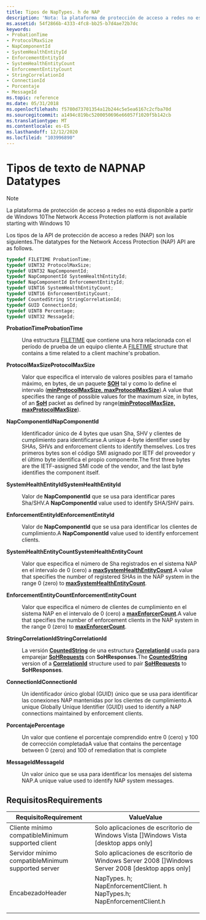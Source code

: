 ```yaml
---
title: Tipos de NapTypes. h de NAP
description: 'Nota: la plataforma de protección de acceso a redes no está disponible a partir de Windows 10. los tipos de la API de protección de acceso a redes (NAP) son los siguientes.'
ms.assetid: 54f2866b-4333-4fc8-bb25-b7d4ae72b7dc
keywords:
- ProbationTime
- ProtocolMaxSize
- NapComponentId
- SystemHealthEntityId
- EnforcementEntityId
- SystemHealthEntityCount
- EnforcementEntityCount
- StringCorrelationId
- ConnectionId
- Porcentaje
- MessageId
ms.topic: reference
ms.date: 05/31/2018
ms.openlocfilehash: f5780d73701354a12b244c5e5ea6167c2cfba70d
ms.sourcegitcommit: a1494c819bc5200050696e66057f1020f5b142cb
ms.translationtype: MT
ms.contentlocale: es-ES
ms.lasthandoff: 12/12/2020
ms.locfileid: "103996890"
---
```

# <a name="nap-datatypes"></a><span data-ttu-id="12faa-114">Tipos de texto de NAP</span><span class="sxs-lookup"><span data-stu-id="12faa-114">NAP Datatypes</span></span>

> [!Note]  
> <span data-ttu-id="12faa-115">La plataforma de protección de acceso a redes no está disponible a partir de Windows 10</span><span class="sxs-lookup"><span data-stu-id="12faa-115">The Network Access Protection platform is not available starting with Windows 10</span></span>

 

<span data-ttu-id="12faa-116">Los tipos de la API de protección de acceso a redes (NAP) son los siguientes.</span><span class="sxs-lookup"><span data-stu-id="12faa-116">The datatypes for the Network Access Protection (NAP) API are as follows.</span></span>


```C++
typedef FILETIME ProbationTime;
typedef UINT32 ProtocolMaxSize;
typedef UINT32 NapComponentId;
typedef NapComponentId SystemHealthEntityId;
typedef NapComponentId EnforcementEntityId;
typedef UINT16 SystemHealthEntityCount;
typedef UINT16 EnforcementEntityCount;
typedef CountedString StringCorrelationId;
typedef GUID ConnectionId;
typedef UINT8 Percentage;
typedef UINT32 MessageId;
```



<dl> <dt>

<span data-ttu-id="12faa-117">**ProbationTime**</span><span class="sxs-lookup"><span data-stu-id="12faa-117">**ProbationTime**</span></span>
</dt> <dd>

<span data-ttu-id="12faa-118">Una estructura [FILETIME](/windows/win32/api/minwinbase/ns-minwinbase-filetime) que contiene una hora relacionada con el período de prueba de un equipo cliente.</span><span class="sxs-lookup"><span data-stu-id="12faa-118">A [FILETIME](/windows/win32/api/minwinbase/ns-minwinbase-filetime) structure that contains a time related to a client machine's probation.</span></span>

</dd> <dt>

<span data-ttu-id="12faa-119">**ProtocolMaxSize**</span><span class="sxs-lookup"><span data-stu-id="12faa-119">**ProtocolMaxSize**</span></span>
</dt> <dd>

<span data-ttu-id="12faa-120">Valor que especifica el intervalo de valores posibles para el tamaño máximo, en bytes, de un paquete [**SOH**](/windows/win32/api/naptypes/ns-naptypes-soh) tal y como lo define el intervalo ([**minProtocolMaxSize, maxProtocolMaxSize**](nap-type-constants.md)).</span><span class="sxs-lookup"><span data-stu-id="12faa-120">A value that specifies the range of possible values for the maximum size, in bytes, of an [**SoH**](/windows/win32/api/naptypes/ns-naptypes-soh) packet as defined by range([**minProtocolMaxSize, maxProtocolMaxSize**](nap-type-constants.md)).</span></span>

</dd> <dt>

<span data-ttu-id="12faa-121">**NapComponentId**</span><span class="sxs-lookup"><span data-stu-id="12faa-121">**NapComponentId**</span></span>
</dt> <dd>

<span data-ttu-id="12faa-122">Identificador único de 4 bytes que usan Sha, SHV y clientes de cumplimiento para identificarse.</span><span class="sxs-lookup"><span data-stu-id="12faa-122">A unique 4-byte identifier used by SHAs, SHVs and enforcement clients to identify themselves.</span></span> <span data-ttu-id="12faa-123">Los tres primeros bytes son el código SMI asignado por IETF del proveedor y el último byte identifica el propio componente.</span><span class="sxs-lookup"><span data-stu-id="12faa-123">The first three bytes are the IETF-assigned SMI code of the vendor, and the last byte identifies the component itself.</span></span>

</dd> <dt>

<span data-ttu-id="12faa-124">**SystemHealthEntityId**</span><span class="sxs-lookup"><span data-stu-id="12faa-124">**SystemHealthEntityId**</span></span>
</dt> <dd>

<span data-ttu-id="12faa-125">Valor de **NapComponentId** que se usa para identificar pares Sha/SHV.</span><span class="sxs-lookup"><span data-stu-id="12faa-125">A **NapComponentId** value used to identify SHA/SHV pairs.</span></span>

</dd> <dt>

<span data-ttu-id="12faa-126">**EnforcementEntityId**</span><span class="sxs-lookup"><span data-stu-id="12faa-126">**EnforcementEntityId**</span></span>
</dt> <dd>

<span data-ttu-id="12faa-127">Valor de **NapComponentId** que se usa para identificar los clientes de cumplimiento.</span><span class="sxs-lookup"><span data-stu-id="12faa-127">A **NapComponentId** value used to identify enforcement clients.</span></span>

</dd> <dt>

<span data-ttu-id="12faa-128">**SystemHealthEntityCount**</span><span class="sxs-lookup"><span data-stu-id="12faa-128">**SystemHealthEntityCount**</span></span>
</dt> <dd>

<span data-ttu-id="12faa-129">Valor que especifica el número de Sha registrados en el sistema NAP en el intervalo de 0 (cero) a [**maxSystemHealthEntityCount**](nap-type-constants.md).</span><span class="sxs-lookup"><span data-stu-id="12faa-129">A value that specifies the number of registered SHAs in the NAP system in the range 0 (zero) to [**maxSystemHealthEntityCount**](nap-type-constants.md).</span></span>

</dd> <dt>

<span data-ttu-id="12faa-130">**EnforcementEntityCount**</span><span class="sxs-lookup"><span data-stu-id="12faa-130">**EnforcementEntityCount**</span></span>
</dt> <dd>

<span data-ttu-id="12faa-131">Valor que especifica el número de clientes de cumplimiento en el sistema NAP en el intervalo de 0 (cero) a [**maxEnforcerCount**](nap-type-constants.md).</span><span class="sxs-lookup"><span data-stu-id="12faa-131">A value that specifies the number of enforcement clients in the NAP system in the range 0 (zero) to [**maxEnforcerCount**](nap-type-constants.md).</span></span>

</dd> <dt>

<span data-ttu-id="12faa-132">**StringCorrelationId**</span><span class="sxs-lookup"><span data-stu-id="12faa-132">**StringCorrelationId**</span></span>
</dt> <dd>

<span data-ttu-id="12faa-133">La versión [**CountedString**](/windows/win32/api/naptypes/ns-naptypes-countedstring) de una estructura [**CorrelationId**](/windows/win32/api/naptypes/ns-naptypes-correlationid) usada para emparejar [**SoHRequests**](/windows/win32/api/naptypes/ns-naptypes-soh) con **SoHResponses**.</span><span class="sxs-lookup"><span data-stu-id="12faa-133">The [**CountedString**](/windows/win32/api/naptypes/ns-naptypes-countedstring) version of a [**CorrelationId**](/windows/win32/api/naptypes/ns-naptypes-correlationid) structure used to pair [**SoHRequests**](/windows/win32/api/naptypes/ns-naptypes-soh) to **SoHResponses**.</span></span>

</dd> <dt>

<span data-ttu-id="12faa-134">**ConnectionId**</span><span class="sxs-lookup"><span data-stu-id="12faa-134">**ConnectionId**</span></span>
</dt> <dd>

<span data-ttu-id="12faa-135">Un identificador único global (GUID) único que se usa para identificar las conexiones NAP mantenidas por los clientes de cumplimiento.</span><span class="sxs-lookup"><span data-stu-id="12faa-135">A unique Globally Unique Identifier (GUID) used to identify a NAP connections maintained by enforcement clients.</span></span>

</dd> <dt>

<span data-ttu-id="12faa-136">**Porcentaje**</span><span class="sxs-lookup"><span data-stu-id="12faa-136">**Percentage**</span></span>
</dt> <dd>

<span data-ttu-id="12faa-137">Un valor que contiene el porcentaje comprendido entre 0 (cero) y 100 de corrección completada</span><span class="sxs-lookup"><span data-stu-id="12faa-137">A value that contains the percentage between 0 (zero) and 100 of remediation that is complete</span></span>

</dd> <dt>

<span data-ttu-id="12faa-138">**MessageId**</span><span class="sxs-lookup"><span data-stu-id="12faa-138">**MessageId**</span></span>
</dt> <dd>

<span data-ttu-id="12faa-139">Un valor único que se usa para identificar los mensajes del sistema NAP.</span><span class="sxs-lookup"><span data-stu-id="12faa-139">A unique value used to identify NAP system messages.</span></span>

</dd> </dl>

## <a name="requirements"></a><span data-ttu-id="12faa-140">Requisitos</span><span class="sxs-lookup"><span data-stu-id="12faa-140">Requirements</span></span>



| <span data-ttu-id="12faa-141">Requisito</span><span class="sxs-lookup"><span data-stu-id="12faa-141">Requirement</span></span> | <span data-ttu-id="12faa-142">Value</span><span class="sxs-lookup"><span data-stu-id="12faa-142">Value</span></span> |
|-------------------------------------|---------------------------------------------------------------------------------------------------------------------------------------------------------------------|
| <span data-ttu-id="12faa-143">Cliente mínimo compatible</span><span class="sxs-lookup"><span data-stu-id="12faa-143">Minimum supported client</span></span><br/> | <span data-ttu-id="12faa-144">Solo aplicaciones de escritorio de Windows Vista \[\]</span><span class="sxs-lookup"><span data-stu-id="12faa-144">Windows Vista \[desktop apps only\]</span></span><br/>                                                                                                                      |
| <span data-ttu-id="12faa-145">Servidor mínimo compatible</span><span class="sxs-lookup"><span data-stu-id="12faa-145">Minimum supported server</span></span><br/> | <span data-ttu-id="12faa-146">Solo aplicaciones de escritorio de Windows Server 2008 \[\]</span><span class="sxs-lookup"><span data-stu-id="12faa-146">Windows Server 2008 \[desktop apps only\]</span></span><br/>                                                                                                                |
| <span data-ttu-id="12faa-147">Encabezado</span><span class="sxs-lookup"><span data-stu-id="12faa-147">Header</span></span><br/>                   | <dl> <span data-ttu-id="12faa-148"><dt>NapTypes. h; </dt> <dt>NapEnforcementClient. h</dt></span><span class="sxs-lookup"><span data-stu-id="12faa-148"><dt>NapTypes.h; </dt> <dt>NapEnforcementClient.h</dt></span></span> </dl> |



 

